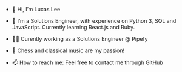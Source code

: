 - 👋 Hi, I’m Lucas Lee

- 🌱 I’m a Solutions Engineer, with experience on Python 3, SQL and JavaScript. Currently learning React.js and Ruby.
- 🧑‍💻 Curently working as a Solutions Engineer @ Pipefy
- 👀 Chess and classical music are my passion!
- 📫 How to reach me: Feel free to contact me through GitHub

<!---
leecaslu/leecaslu is a ✨ special ✨ repository because its `README.md` (this file) appears on your GitHub profile.
You can click the Preview link to take a look at your changes.
--->

